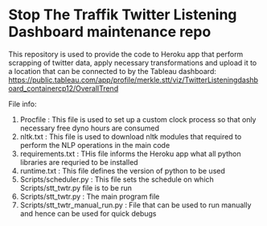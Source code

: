 # Stop The Traffik Twitter Listening Dashboard maintenance repo

This repository is used to provide the code to Heroku app that perform scrapping of twitter data, apply necessary transformations and upload it to a location that can be connected to by the Tableau dashboard: https://public.tableau.com/app/profile/merkle.stt/viz/TwitterListeningdashboard_containercp12/OverallTrend

File info:

1. Procfile                       : This file is used to set up a custom clock process so that only necessary free dyno hours are consumed
2. nltk.txt                       : This file is used to download nltk modules that required to perform the NLP operations in the main code
3. requirements.txt               : THis file informs the Heroku app what all python libraries are requried to be installed
4. runtime.txt                    : This file defines the version of python to be used
5. Scripts/scheduler.py           : This file sets the schedule on which Scripts/stt_twtr.py file is to be run
6. Scripts/stt_twtr.py            : The main program file
7. Scripts/stt_twtr_manual_run.py : File that can be used to run manually and hence can be used for quick debugs
